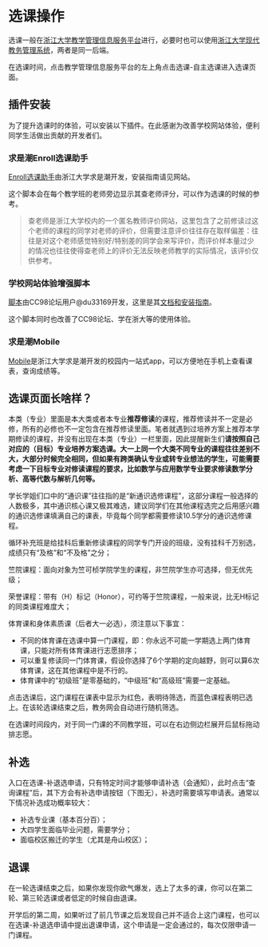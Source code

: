# 选课操作

选课一般在[浙江大学教学管理信息服务平台](http://zdbk.zju.edu.cn)进行，必要时也可以使用[浙江大学现代教务管理系统](http://jwbinfosys.zju.edu.cn)，两者是同一后端。

在选课时间，点击教学管理信息服务平台的左上角点击选课-自主选课进入选课页面。

## 插件安装

为了提升选课时的体验，可以安装以下插件。在此感谢为改善学校网站体验，便利同学生活做出贡献的开发者们。

### 求是潮Enroll选课助手

[Enroll选课助手](https://www.qsc.zju.edu.cn/Enroll)由浙江大学求是潮开发，安装指南请见网站。

这个脚本会在每个教学班的老师旁边显示其查老师评分，可以作为选课的时候的参考。

> 查老师是浙江大学校内的一个匿名教师评价网站，这里包含了之前修读过这个老师的课程的同学对老师的评价，但需要注意评价往往存在取样偏差：往往是对这个老师感觉特别好/特别差的同学会来写评价，而评价样本量过少的情况也往往使得查老师上的评价无法反映老师教学的实际情况，该评价仅供参考。

### 学校网站体验增强脚本

[脚本](https://www.cc98.org/topic/5439617)由CC98论坛用户@du33169开发，这里是其[文档和安装指南](http://zjuwebx.pages.zjusct.io/#/)。

这个脚本同时也改善了CC98论坛、学在浙大等的使用体验。

### 求是潮Mobile

[Mobile](https://www.qsc.zju.edu.cn/mobile)是浙江大学求是潮开发的校园内一站式app，可以方便地在手机上查看课表，查询成绩等。

## 选课页面长啥样？

本类（专业）里面是本大类或者本专业**推荐修读**的课程，推荐修读并不一定是必修，所有的必修也不一定包含在推荐修读里面。笔者就遇到过培养方案上推荐本学期修读的课程，并没有出现在本类（专业）一栏里面，因此提醒新生们**请按照自己对应的（目标）专业培养方案选课。大一上同一个大类不同专业的课程往往差别不大，大部分时候完全相同，但如果有跨类确认专业或转专业想法的学生，可能需要考虑一下目标专业对修读课程的要求，比如数学与应用数学专业要求修读数学分析、高等代数与解析几何等。**

学长学姐们口中的“通识课”往往指的是“新通识选修课程”，这部分课程一般选择的人数极多，其中通识核心课又极其难选，建议同学们在其他课程选完之后用感兴趣的通识选修课填满自己的课表，毕竟每个同学都需要修读10.5学分的通识选修课程。

循环补充班是给挂科后重新修读课程的同学专门开设的班级，没有挂科千万别选，成绩只有“及格”和“不及格”之分；

竺院课程：面向对象为竺可桢学院学生的课程，非竺院学生亦可选择，但无优先级；

荣誉课程：带有（H）标记（Honor），可约等于竺院课程，一般来说，比无H标记的同类课程难度大；

体育课和身体素质课（后者大一必选），须注意以下事宜：

- 不同的体育课在选课中算一门课程，即：你永远不可能一学期选上两门体育课，只能对所有体育课进行志愿排序；
- 可以重复修读同一门体育课，假设你选择了6个学期的定向越野，则可以算6次体育课，这在其他课程中是不行的。
- 体育课中的“初级班”是零基础的，“中级班”和“高级班”需要一定基础。

点击选课后，这门课程在课表中显示为红色，表明待筛选，而蓝色课程表明已选上。在该轮选课结束之后，教务网会自动进行随机筛选。

在选课时间段内，对于同一门课的不同教学班，可以在右边侧边栏展开后鼠标拖动排志愿。

## 补选

入口在选课-补退选申请，只有特定时间才能够申请补选（会通知），此时点击“查询课程”后，其下方会有补选申请按钮（下图无），补选时需要填写申请表。通常以下情况补选成功概率较大：

- 补选专业课（基本百分百）；
- 大四学生面临毕业问题，需要学分；
- 面临校区搬迁的学生（尤其是舟山校区）；

## 退课

在一轮选课结束之后，如果你发现你欧气爆发，选上了太多的课，你可以在第二轮、第三轮选课或者低定的时候自由退课。

开学后的第二周，如果听过了前几节课之后发现自己并不适合上这门课程，也可以在选课-补退选申请中提出退课申请，这个申请是一定会通过的，每次仅限申请一门课程。
